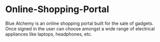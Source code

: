 # Online-Shopping-Portal
Blue Alchemy is an online shopping portal built for the sale of gadgets. Once signed in the user can choose amongst a wide range of electrical appliances like laptops, headphones, etc.
